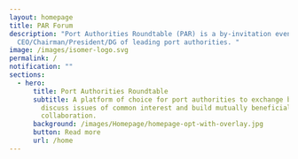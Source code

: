 ```yaml
---
layout: homepage
title: PAR Forum
description: "Port Authorities Roundtable (PAR) is a by-invitation event for
  CEO/Chairman/President/DG of leading port authorities. "
image: /images/isomer-logo.svg
permalink: /
notification: ""
sections:
  - hero:
      title: Port Authorities Roundtable
      subtitle: A platform of choice for port authorities to exchange best practices,
        discuss issues of common interest and build mutually beneficial
        collaboration.
      background: /images/Homepage/homepage-opt-with-overlay.jpg
      button: Read more
      url: /home
---
```

